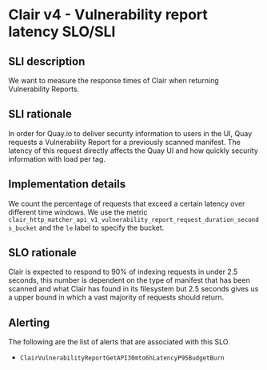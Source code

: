 # Clair v4 - Vulnerability report latency SLO/SLI

## SLI description
We want to measure the response times of Clair when returning Vulnerability Reports.

## SLI rationale
In order for Quay.io to deliver security information to users in the UI, Quay requests a Vulnerability Report for a previously scanned manifest. The latency of this request directly affects the Quay UI and how quickly security information with load per tag.

## Implementation details
We count the percentage of requests that exceed a certain latency over different time windows. We use the metric `clair_http_matcher_api_v1_vulnerability_report_request_duration_seconds_bucket` and the `le` label to specify the bucket.

## SLO rationale
Clair is expected to respond to 90% of indexing requests in under 2.5 seconds, this number is dependent on the type of manifest that has been scanned and what Clair has found in its filesystem but 2.5 seconds gives us a upper bound in which a vast majority of requests should return.
## Alerting
 The following are the list of alerts that are associated with this SLO.

- `ClairVulnerabilityReportGetAPI30mto6hLatencyP95BudgetBurn`
